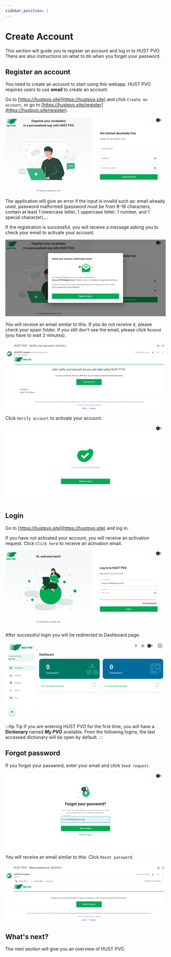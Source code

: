 ```yaml
---
sidebar_position: 1
---
```


# Create Account

This section will guide you to register an account and log in to HUST PVO. There are also instructions on what to do when you forget your password.

## Register an account

You need to create an account to start using this webapp. HUST PVO requires users to use **email** to create an account.

Go to [https://hustpvo.site](https://hustpvo.site) and click ```Create an account```, or go to [https://hustpvo.site/register](https://hustpvo.site/register).

![Register page](./img/registerPage.png)

The application will give an error if the input is invalid such as: email already used, password malformed (password must be from 8-16 characters, contain at least 1 lowercase letter, 1 uppercase letter, 1 number, and 1 special character),...

If the registration is successful, you will receive a message asking you to check your email to activate your account.

![Check account confirmation email dialog](./img/registerCheckEmailDialog.png)

You will receive an email similar to this. If you do not receive it, please check your spam folder. If you still don't see the email, please click ```Resend``` (you have to wait 2 minutes).

![Account confirmation email](./img/accountConfirmationEmail.PNG)

Click ```Verify account``` to activate your account.

![Activate account result](./img/activateAccountResult.PNG)

## Login

Go to [https://hustpvo.site](https://hustpvo.site) and log in.

If you have not activated your account, you will receive an activation request. Click ```Click here``` to receive an activation email.

![Login unactivated account](./img/loginUnactivatedAccount.PNG)

After successful login you will be redirected to Dashboard page.

![Login success](./img/loginSuccessToDashboard.PNG)

:::tip Tip
If you are entering HUST PVO for the first time, you will have a **Dictionary** named ***My PVO*** available. From the following logins, the last accessed dictionary will be open by default.
:::
## Forgot password

If you forgot your password, enter your email and click ```Send request```.

![Forgot password](./img/forgotPassword.PNG)

You will receive an email similar to this. Click ```Reset password```.

![Reset password email](./img/resetPasswordEmail.PNG)

## What's next?

The next section will give you an overview of HUST PVO.
